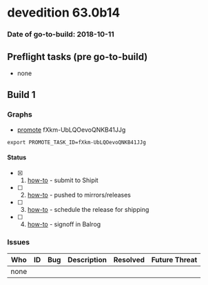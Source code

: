 # devedition 63.0b14

### Date of go-to-build: 2018-10-11

## Preflight tasks (pre go-to-build)
- none

## Build 1  

### Graphs
* [promote](https://tools.taskcluster.net/push-inspector/#/fXkm-UbLQOevoQNKB41JJg) fXkm-UbLQOevoQNKB41JJg
```
export PROMOTE_TASK_ID=fXkm-UbLQOevoQNKB41JJg
```


#### Status
- [x] 1.  [how-to](https://wiki.mozilla.org/Release:Release_Automation_on_Mercurial:Starting_a_Release#Submit_to_Ship_It)  - submit to Shipit
- [ ] 2.  [how-to](https://github.com/mozilla-releng/releasewarrior-2.0/blob/master/docs/release-promotion/desktop/howto.md#push-artifacts-to-releases-directory)  - pushed to mirrors/releases
- [ ] 3.  [how-to](https://github.com/mozilla-releng/releasewarrior-2.0/blob/master/docs/release-promotion/desktop/howto.md#ship-the-release)  - schedule the release for shipping
- [ ] 4.  [how-to](https://github.com/mozilla-releng/releasewarrior-2.0/blob/master/docs/release-promotion/desktop/howto.md#obtain-sign-offs-for-changes)  - signoff in Balrog

### Issues
| Who                 | ID               | Bug                                                                 | Description                | Resolved                | Future Threat                |
| ------------------- | ---------------- | ------------------------------------------------------------------- | -------------------------- | ----------------------- | ---------------------------- |
| none | | | | | |

